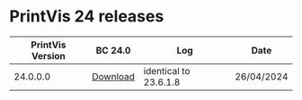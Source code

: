 # PrintVis 24 releases
|PrintVis Version|BC 24.0 |Log|Date|
|---|---| ---|---|
|24.0.0.0|[Download](https://printvis.blob.core.windows.net/releases/pv365bc-24/24.0/0/24.0%20RuntimePackages.zip)|identical to 23.6.1.8|26/04/2024
